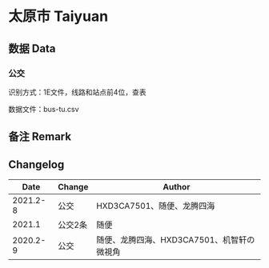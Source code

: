 # 太原市 Taiyuan

## 数据 Data

### 公交

识别方式：1E文件，线路和站点前4位，查表

数据文件：bus-tu.csv

## 备注 Remark

## Changelog

Date | Change | Author
-----|--------|-------
2021.2-8 | 公交 | HXD3CA7501、随便、龙腾四海
2021.1 | 公交2条 | 随便
2020.2-9 | 公交 | 随便、龙腾四海、HXD3CA7501、机智轩の微視角
